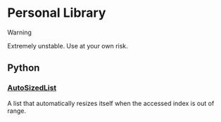 # Personal Library

> [!WARNING]
> Extremely unstable. Use at your own risk.

## Python

### [AutoSizedList](./AutoSizedList.py)

A list that automatically resizes itself when the accessed index is out of range.
